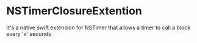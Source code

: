 # NSTimerClosureExtention
It's a native swift extension for NSTimer that allows a timer to call a block every 'x' seconds
